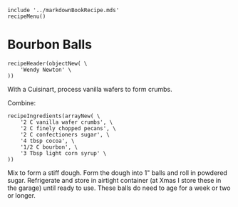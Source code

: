 ~~~ markdown-script
include '../markdownBookRecipe.mds'
recipeMenu()
~~~

# Bourbon Balls

~~~ markdown-script
recipeHeader(objectNew( \
    'Wendy Newton' \
))
~~~

With a Cuisinart, process vanilla wafers to form crumbs.

Combine:

~~~ markdown-script
recipeIngredients(arrayNew( \
    '2 C vanilla wafer crumbs', \
    '2 C finely chopped pecans', \
    '2 C confectioners sugar', \
    '4 tbsp cocoa', \
    '1/2 C bourbon', \
    '3 Tbsp light corn syrup' \
))
~~~

Mix to form a stiff dough. Form the dough into 1" balls and roll in powdered sugar. Refrigerate and
store in airtight container (at Xmas I store these in the garage) until ready to use. These balls do
need to age for a week or two or longer.
